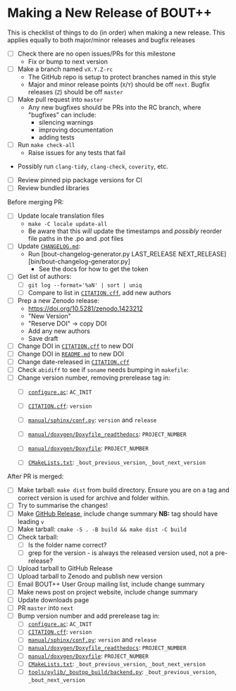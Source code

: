 # Making a New Release of BOUT++

This is checklist of things to do (in order) when making a new
release. This applies equally to both major/minor releases and bugfix
releases

- [ ] Check there are no open issues/PRs for this milestone
    - Fix or bump to next version
- [ ] Make a branch named `vX.Y.Z-rc`
    - The GitHub repo is setup to protect branches named in this style
    - Major and minor release points (`X`/`Y`) should be off
      `next`. Bugfix releases (`Z`) should be off `master`
- [ ] Make pull request into `master`
    - Any new bugfixes should be PRs into the RC branch, where
      "bugfixes" can include:
        - silencing warnings
        - improving documentation
        - adding tests
- [ ] Run `make check-all`
    - Raise issues for any tests that fail
- Possibly run `clang-tidy`, `clang-check`, `coverity`, etc.
- [ ] Review pinned pip package versions for CI
- [ ] Review bundled libraries
    
Before merging PR:

- [ ] Update locale translation files
    - `make -C locale update-all`
    - Be aware that this *will* update the timestamps and *possibly*
      reorder file paths in the .po and .pot files
- [ ] Update [`CHANGELOG.md`][changelog]:
    - Run [bout-changelog-generator.py LAST_RELEASE NEXT_RELEASE][bin/bout-changelog-generator.py]
        - See the docs for how to get the token
- [ ] Get list of authors:
    - [ ] `git log --format='%aN' | sort | uniq`
    - [ ] Compare to list in [`CITATION.cff`][citation], add new authors
- [ ] Prep a new Zenodo release:
    - https://doi.org/10.5281/zenodo.1423212
    - "New Version"
    - "Reserve DOI" -> copy DOI
    - Add any new authors
    - Save draft
- [ ] Change DOI in [`CITATION.cff`][citation] to new DOI
- [ ] Change DOI in [`README.md`][README] to new DOI
- [ ] Change date-released in [`CITATION.cff`][citation]
- [ ] Check `abidiff` to see if `soname` needs bumping in `makefile`:
- [ ] Change version number, removing prerelease tag in:
    - [ ]  [`configure.ac`][configure]: `AC_INIT`
    - [ ]  [`CITATION.cff`][citation]: `version`
    - [ ]  [`manual/sphinx/conf.py`][sphinx_conf]: `version` and `release`
    - [ ]  [`manual/doxygen/Doxyfile_readthedocs`][Doxyfile_readthedocs]: `PROJECT_NUMBER`
    - [ ]  [`manual/doxygen/Doxyfile`][Doxyfile]: `PROJECT_NUMBER`
    - [ ]  [`CMakeLists.txt`][CMakeLists]: `_bout_previous_version`, `_bout_next_version`


After PR is merged:

- [ ] Make tarball: `make dist` from build directory. Ensure you are on a tag and correct version is used for archive and folder within.
- [ ] Try to summarise the changes!
- [ ] Make [GitHub Release][gh_release], include change summary **NB:** tag should have
      leading `v`
- [ ] Make tarball: `cmake -S . -B build && make dist -C build`
- [ ] Check tarball:
    - [ ] Is the folder name correct?
    - [ ] grep for the version - is always the released version used, not a pre-release?
- [ ] Upload tarball to GitHub Release
- [ ] Upload tarball to Zenodo and publish new version
- [ ] Email BOUT++ User Group mailing list, include change summary
- [ ] Make news post on project website, include change summary
- [ ] Update downloads page
- [ ] PR `master` into `next`
- [ ] Bump version number and add prerelease tag in:
    - [ ]  [`configure.ac`][configure]: `AC_INIT`
    - [ ]  [`CITATION.cff`][citation]: `version`
    - [ ]  [`manual/sphinx/conf.py`][sphinx_conf]: `version` and `release`
    - [ ]  [`manual/doxygen/Doxyfile_readthedocs`][Doxyfile_readthedocs]: `PROJECT_NUMBER`
    - [ ]  [`manual/doxygen/Doxyfile`][Doxyfile]: `PROJECT_NUMBER`
    - [ ]  [`CMakeLists.txt`][CMakeLists]: `_bout_previous_version`, `_bout_next_version`
    - [ ]  [`tools/pylib/_boutpp_build/backend.py`][backend.py]: `_bout_previous_version`, `_bout_next_version`

[Doxyfile]: ../manual/doxygen/Doxyfile
[Doxyfile_readthedocs]: ../manual/doxygen/Doxyfile_readthedocs
[citation]: ../CITATION.cff
[configure]: ../configure.ac
[sphinx_conf]: ../manual/sphinx/conf.py
[README]: ../README.md
[changelog]: ../CHANGELOG.md
[CMakeLists]: ../CMakeLists.txt
[backend.py]: ../tools/pylib/_boutpp_build/backend.py
[gcg]: https://github.com/github-changelog-generator/github-changelog-generator
[gh_release]: https://github.com/boutproject/BOUT-dev/releases/new

